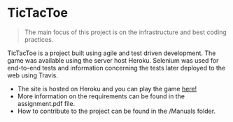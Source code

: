 # TicTacToe
> The main focus of this project is on the infrastructure and best coding practices.

TicTacToe is a project built using agile and test driven development.  The game was available using the server host Heroku.  Selenium was used for end-to-end tests and information concerning the tests later deployed to the web using Travis.

* The site is hosted on Heroku and you can play the game [here!]( https://amazing-tic-tac-toe-game.herokuapp.com/)
* More information on the requirements can be found in the assignment.pdf file.
* How to contribute to the project can be found in the /Manuals folder.
